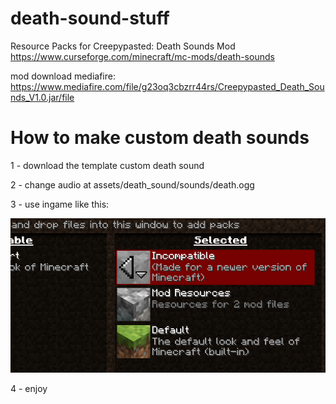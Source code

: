 # death-sound-stuff
Resource Packs for Creepypasted: Death Sounds Mod
https://www.curseforge.com/minecraft/mc-mods/death-sounds

mod download mediafire:
https://www.mediafire.com/file/g23oq3cbzrr44rs/Creepypasted_Death_Sounds_V1.0.jar/file

# How to make custom death sounds
1 - download the template custom death sound

2 - change audio at assets/death_sound/sounds/death.ogg

3 - use ingame like this:

![](https://raw.githubusercontent.com/linfoxgamer/nextbot-mod-stuff/main/texture-setup.png)

4 - enjoy

